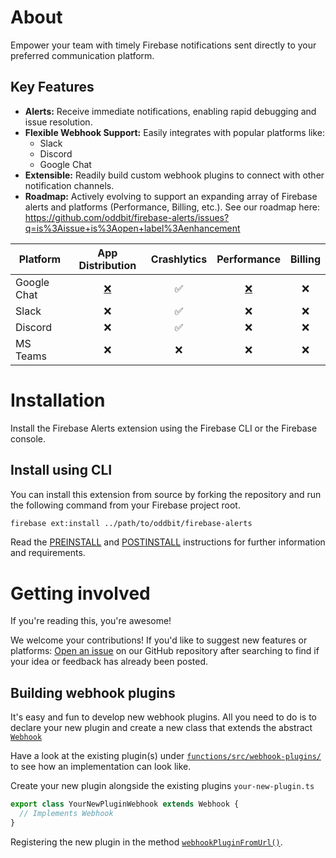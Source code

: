 # About
Empower your team with timely Firebase notifications sent directly to your preferred communication platform.

## Key Features

* **Alerts:** Receive immediate notifications, enabling rapid debugging and issue resolution.
* **Flexible Webhook Support:** Easily integrates with popular platforms like:
    * Slack 
    * Discord
    * Google Chat 
* **Extensible:** Readily build custom webhook plugins to connect with other notification channels. 
* **Roadmap:**  Actively evolving to support an expanding array of  Firebase alerts and platforms (Performance, Billing, etc.). See our roadmap here: https://github.com/oddbit/firebase-alerts/issues?q=is%3Aissue+is%3Aopen+label%3Aenhancement



| Platform    | App Distribution | Crashlytics | Performance | Billing | 
| ----------- | :--------------: | :---------: | :---------: | :-----: | 
| Google Chat | [❌](https://github.com/oddbit/firebase-alerts/issues/2)  | ✅ | [❌](https://github.com/oddbit/firebase-alerts/issues/1) | ❌ |
| Slack       | ❌  | ✅ | ❌ | ❌ |
| Discord     | ❌  | ✅ | ❌ | ❌ |
| MS Teams    | ❌  | ❌ | ❌ | ❌ |

# Installation

Install the Firebase Alerts extension using the Firebase CLI or the Firebase console. 

## Install using CLI
You can install this extension from source by forking the repository and run the 
following command from your Firebase project root.

```bash
firebase ext:install ../path/to/oddbit/firebase-alerts
```

Read the [PREINSTALL](./PREINSTALL.md) and [POSTINSTALL](./POSTINSTALL.md) instructions 
for further information and requirements.


# Getting involved
If you're reading this, you're awesome! 

We welcome your contributions! If you'd like to suggest new features or platforms: 
[Open an issue](https://github.com/oddbit/firebase-alerts/issues/new) on our GitHub repository 
after searching to find if your idea or feedback has already been posted.

## Building webhook plugins
It's easy and fun to develop new webhook plugins. All you need to do is to 
declare your new plugin and create a new class that extends the abstract 
[`Webhook`](./functions/src/models/webhook.ts)

Have a look at the existing plugin(s) under [`functions/src/webhook-plugins/`](https://github.com/oddbit/firebase-alerts/tree/main/functions/src/webhook-plugins)
to see how an implementation can look like. 

Create your new plugin alongside the existing plugins `your-new-plugin.ts`

```typescript
export class YourNewPluginWebhook extends Webhook {
  // Implements Webhook
}
```

Registering the new plugin in the method [`webhookPluginFromUrl()`](https://github.com/oddbit/firebase-alerts/blob/main/functions/src/alerts/crashlytics.ts). 

